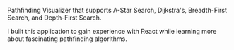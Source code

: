 Pathfinding Visualizer that supports A-Star Search, Dijkstra's, Breadth-First Search, and Depth-First Search.

I built this application to gain experience with React while learning more about fascinating pathfinding algorithms.
